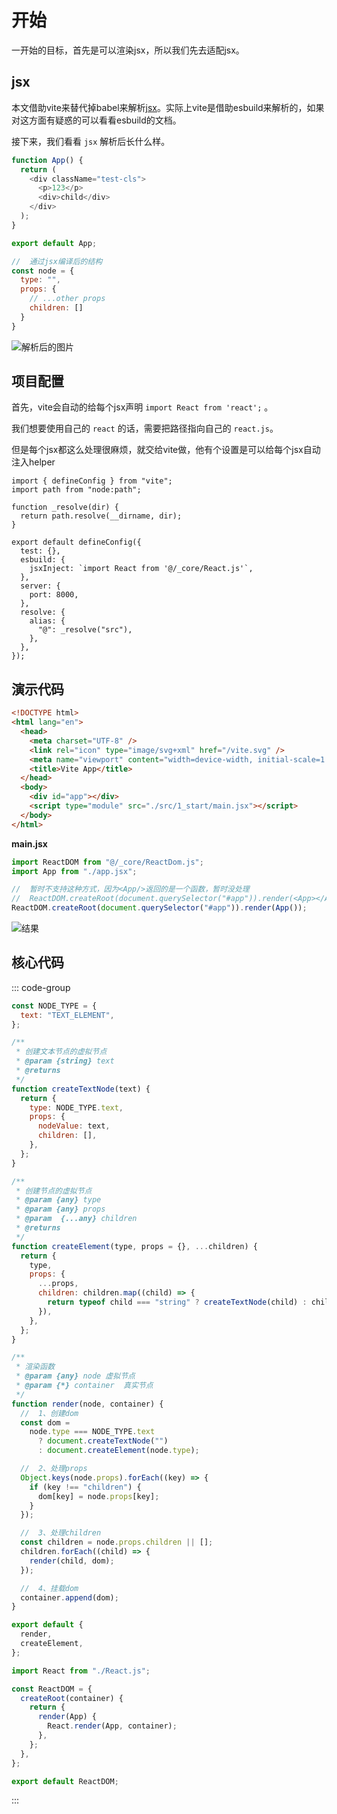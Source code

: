 # 开始

一开始的目标，首先是可以渲染jsx，所以我们先去适配jsx。

## jsx

本文借助vite来替代掉babel来解析[jsx](https://cn.vitejs.dev/guide/features.html#jsx)。实际上vite是借助esbuild来解析的，如果对这方面有疑惑的可以看看esbuild的文档。

接下来，我们看看 `jsx` 解析后长什么样。

```js
function App() {
  return (
    <div className="test-cls">
      <p>123</p>
      <div>child</div>
    </div>
  );
}

export default App;

//  通过jsx编译后的结构
const node = {
  type: "",
  props: {
    // ...other props
    children: []
  }
}
```

![解析后的图片](images/0.png)

## 项目配置

首先，vite会自动的给每个jsx声明 `import React from 'react';` 。

我们想要使用自己的 `react` 的话，需要把路径指向自己的 `react.js`。

但是每个jsx都这么处理很麻烦，就交给vite做，他有个设置是可以给每个jsx自动注入helper

```js{11}
import { defineConfig } from "vite";
import path from "node:path";

function _resolve(dir) {
  return path.resolve(__dirname, dir);
}

export default defineConfig({
  test: {},
  esbuild: {
    jsxInject: `import React from '@/_core/React.js'`,
  },
  server: {
    port: 8000,
  },
  resolve: {
    alias: {
      "@": _resolve("src"),
    },
  },
});

```

## 演示代码

```html
<!DOCTYPE html>
<html lang="en">
  <head>
    <meta charset="UTF-8" />
    <link rel="icon" type="image/svg+xml" href="/vite.svg" />
    <meta name="viewport" content="width=device-width, initial-scale=1.0" />
    <title>Vite App</title>
  </head>
  <body>
    <div id="app"></div>
    <script type="module" src="./src/1_start/main.jsx"></script>
  </body>
</html>

```

**main.jsx**
```jsx
import ReactDOM from "@/_core/ReactDom.js";
import App from "./app.jsx";

//  暂时不支持这种方式，因为<App/>返回的是一个函数，暂时没处理
//  ReactDOM.createRoot(document.querySelector("#app")).render(<App></App>);
ReactDOM.createRoot(document.querySelector("#app")).render(App());

```

![结果](images//1.png)

## 核心代码

::: code-group
```js [React.js]
const NODE_TYPE = {
  text: "TEXT_ELEMENT",
};

/**
 * 创建文本节点的虚拟节点
 * @param {string} text
 * @returns
 */
function createTextNode(text) {
  return {
    type: NODE_TYPE.text,
    props: {
      nodeValue: text,
      children: [],
    },
  };
}

/**
 * 创建节点的虚拟节点
 * @param {any} type
 * @param {any} props
 * @param  {...any} children
 * @returns
 */
function createElement(type, props = {}, ...children) {
  return {
    type,
    props: {
      ...props,
      children: children.map((child) => {
        return typeof child === "string" ? createTextNode(child) : child;
      }),
    },
  };
}

/**
 * 渲染函数
 * @param {any} node 虚拟节点
 * @param {*} container  真实节点
 */
function render(node, container) {
  //  1、创建dom
  const dom =
    node.type === NODE_TYPE.text
      ? document.createTextNode("")
      : document.createElement(node.type);

  //  2、处理props
  Object.keys(node.props).forEach((key) => {
    if (key !== "children") {
      dom[key] = node.props[key];
    }
  });

  //  3、处理children
  const children = node.props.children || [];
  children.forEach((child) => {
    render(child, dom);
  });

  //  4、挂载dom
  container.append(dom);
}

export default {
  render,
  createElement,
};

```
```js [ReactDom.js]
import React from "./React.js";

const ReactDOM = {
  createRoot(container) {
    return {
      render(App) {
        React.render(App, container);
      },
    };
  },
};

export default ReactDOM;

```

:::